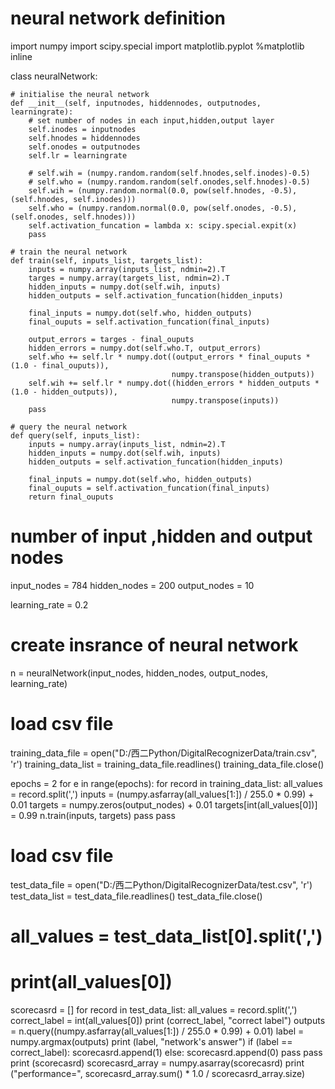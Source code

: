 # neural network definition
import numpy
import scipy.special
import matplotlib.pyplot
%matplotlib inline

class neuralNetwork:
 
    # initialise the neural network
    def __init__(self, inputnodes, hiddennodes, outputnodes, learningrate):
        # set number of nodes in each input,hidden,output layer
        self.inodes = inputnodes
        self.hnodes = hiddennodes
        self.onodes = outputnodes
        self.lr = learningrate

        # self.wih = (numpy.random.random(self.hnodes,self.inodes)-0.5)
        # self.who = (numpy.random.random(self.onodes,self.hnodes)-0.5)
        self.wih = (numpy.random.normal(0.0, pow(self.hnodes, -0.5), (self.hnodes, self.inodes)))
        self.who = (numpy.random.normal(0.0, pow(self.onodes, -0.5), (self.onodes, self.hnodes)))
        self.activation_funcation = lambda x: scipy.special.expit(x)
        pass
 
    # train the neural network
    def train(self, inputs_list, targets_list):
        inputs = numpy.array(inputs_list, ndmin=2).T
        targes = numpy.array(targets_list, ndmin=2).T
        hidden_inputs = numpy.dot(self.wih, inputs)
        hidden_outputs = self.activation_funcation(hidden_inputs)
 
        final_inputs = numpy.dot(self.who, hidden_outputs)
        final_ouputs = self.activation_funcation(final_inputs)
 
        output_errors = targes - final_ouputs
        hidden_errors = numpy.dot(self.who.T, output_errors)
        self.who += self.lr * numpy.dot((output_errors * final_ouputs * (1.0 - final_ouputs)),
                                        numpy.transpose(hidden_outputs))
        self.wih += self.lr * numpy.dot((hidden_errors * hidden_outputs * (1.0 - hidden_outputs)),
                                        numpy.transpose(inputs))
        pass
 
    # query the neural network
    def query(self, inputs_list):
        inputs = numpy.array(inputs_list, ndmin=2).T
        hidden_inputs = numpy.dot(self.wih, inputs)
        hidden_outputs = self.activation_funcation(hidden_inputs)
 
        final_inputs = numpy.dot(self.who, hidden_outputs)
        final_ouputs = self.activation_funcation(final_inputs)
        return final_ouputs
 
 
# number of input ,hidden and output nodes
input_nodes = 784
hidden_nodes = 200
output_nodes = 10

learning_rate = 0.2
 
# create insrance of neural network
n = neuralNetwork(input_nodes, hidden_nodes, output_nodes, learning_rate)
 
# load csv file
training_data_file = open("D:/西二Python/DigitalRecognizerData/train.csv", 'r')
training_data_list = training_data_file.readlines()
training_data_file.close()

epochs = 2
for e in range(epochs):
    for record in training_data_list:
        all_values = record.split(',')
        inputs = (numpy.asfarray(all_values[1:]) / 255.0 * 0.99) + 0.01
        targets = numpy.zeros(output_nodes) + 0.01
        targets[int(all_values[0])] = 0.99
        n.train(inputs, targets)
        pass
    pass
 
# load csv file
test_data_file = open("D:/西二Python/DigitalRecognizerData/test.csv", 'r')
test_data_list = test_data_file.readlines()
test_data_file.close()
# all_values = test_data_list[0].split(',')
# print(all_values[0])
scorecasrd = []
for record in test_data_list:
    all_values = record.split(',')
    correct_label = int(all_values[0])
    print (correct_label, "correct label")
    outputs = n.query((numpy.asfarray(all_values[1:]) / 255.0 * 0.99) + 0.01)
    label = numpy.argmax(outputs)
    print (label, "network's answer")
    if (label == correct_label):
        scorecasrd.append(1)
    else:
        scorecasrd.append(0)
        pass
    pass
print (scorecasrd)
scorecasrd_array = numpy.asarray(scorecasrd)
print ("performance=", scorecasrd_array.sum() * 1.0 / scorecasrd_array.size)
